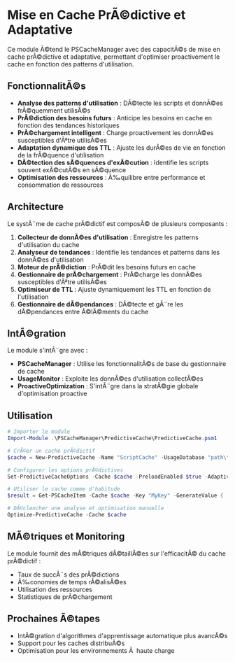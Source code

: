 ﻿# Mise en Cache PrÃ©dictive et Adaptative

Ce module Ã©tend le PSCacheManager avec des capacitÃ©s de mise en cache prÃ©dictive et adaptative, permettant d'optimiser proactivement le cache en fonction des patterns d'utilisation.

## FonctionnalitÃ©s

- **Analyse des patterns d'utilisation** : DÃ©tecte les scripts et donnÃ©es frÃ©quemment utilisÃ©s
- **PrÃ©diction des besoins futurs** : Anticipe les besoins en cache en fonction des tendances historiques
- **PrÃ©chargement intelligent** : Charge proactivement les donnÃ©es susceptibles d'Ãªtre utilisÃ©es
- **Adaptation dynamique des TTL** : Ajuste les durÃ©es de vie en fonction de la frÃ©quence d'utilisation
- **DÃ©tection des sÃ©quences d'exÃ©cution** : Identifie les scripts souvent exÃ©cutÃ©s en sÃ©quence
- **Optimisation des ressources** : Ã‰quilibre entre performance et consommation de ressources

## Architecture

Le systÃ¨me de cache prÃ©dictif est composÃ© de plusieurs composants :

1. **Collecteur de donnÃ©es d'utilisation** : Enregistre les patterns d'utilisation du cache
2. **Analyseur de tendances** : Identifie les tendances et patterns dans les donnÃ©es d'utilisation
3. **Moteur de prÃ©diction** : PrÃ©dit les besoins futurs en cache
4. **Gestionnaire de prÃ©chargement** : PrÃ©charge les donnÃ©es susceptibles d'Ãªtre utilisÃ©es
5. **Optimiseur de TTL** : Ajuste dynamiquement les TTL en fonction de l'utilisation
6. **Gestionnaire de dÃ©pendances** : DÃ©tecte et gÃ¨re les dÃ©pendances entre Ã©lÃ©ments du cache

## IntÃ©gration

Le module s'intÃ¨gre avec :

- **PSCacheManager** : Utilise les fonctionnalitÃ©s de base du gestionnaire de cache
- **UsageMonitor** : Exploite les donnÃ©es d'utilisation collectÃ©es
- **ProactiveOptimization** : S'intÃ¨gre dans la stratÃ©gie globale d'optimisation proactive

## Utilisation

```powershell
# Importer le module
Import-Module .\PSCacheManager\PredictiveCache\PredictiveCache.psm1

# CrÃ©er un cache prÃ©dictif
$cache = New-PredictiveCache -Name "ScriptCache" -UsageDatabase "path\to\usage.db"

# Configurer les options prÃ©dictives
Set-PredictiveCacheOptions -Cache $cache -PreloadEnabled $true -AdaptiveTTL $true

# Utiliser le cache comme d'habitude
$result = Get-PSCacheItem -Cache $cache -Key "MyKey" -GenerateValue { ... }

# DÃ©clencher une analyse et optimisation manuelle
Optimize-PredictiveCache -Cache $cache
```

## MÃ©triques et Monitoring

Le module fournit des mÃ©triques dÃ©taillÃ©es sur l'efficacitÃ© du cache prÃ©dictif :

- Taux de succÃ¨s des prÃ©dictions
- Ã‰conomies de temps rÃ©alisÃ©es
- Utilisation des ressources
- Statistiques de prÃ©chargement

## Prochaines Ã©tapes

- IntÃ©gration d'algorithmes d'apprentissage automatique plus avancÃ©s
- Support pour les caches distribuÃ©s
- Optimisation pour les environnements Ã  haute charge
